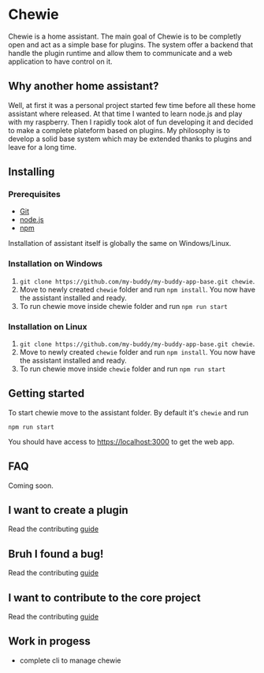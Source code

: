 # Chewie

Chewie is a home assistant.
The main goal of Chewie is to be completly open and act as a simple base for plugins. The system offer a backend that handle the plugin runtime and allow them to communicate and a web application to have control on it.

## Why another home assistant?

Well, at first it was a personal project started few time before all these home assistant where released. At that time I wanted to learn node.js and play with my raspberry. Then I rapidly took alot of fun developing it and decided to make a complete plateform based on plugins. My philosophy is to develop a solid base system which may be extended thanks to plugins and leave for a long time.

## Installing

### Prerequisites
- [Git](https://git-scm.com)
- [node.js](https://nodejs.org)
- [npm](https://www.npmjs.com)

Installation of assistant itself is globally the same on Windows/Linux.

### Installation on Windows

1. `git clone https://github.com/my-buddy/my-buddy-app-base.git chewie`.
2. Move to newly created `chewie` folder and run `npm install`. You now have the assistant installed and ready.
3. To run chewie move inside chewie folder and run `npm run start`

### Installation on Linux

1. `git clone https://github.com/my-buddy/my-buddy-app-base.git chewie`.
2. Move to newly created `chewie` folder and run `npm install`. You now have the assistant installed and ready.
3. To run chewie move inside `chewie` folder and run `npm run start`

## Getting started

To start chewie move to the assistant folder. By default it's `chewie` and run
```
npm run start
```
You should have access to [https://localhost:3000](https://localhost:3000) to get the web app.

## FAQ

Coming soon.

## I want to create a plugin

Read the contributing [guide](https://github.com/mbret/chewie/blob/master/CONTRIBUTING.md)

## Bruh I found a bug!

Read the contributing [guide](https://github.com/mbret/chewie/blob/master/CONTRIBUTING.md)

## I want to contribute to the core project

Read the contributing [guide](https://github.com/mbret/chewie/blob/master/CONTRIBUTING.md)

## Work in progess

- complete cli to manage chewie
